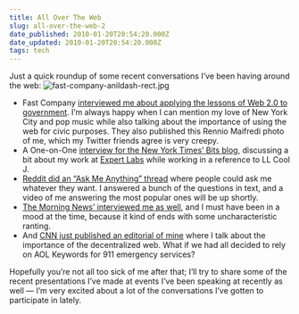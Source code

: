 ```yaml
---
title: All Over The Web
slug: all-over-the-web-2
date_published: 2010-01-20T20:54:20.000Z
date_updated: 2010-01-20T20:54:20.000Z
tags: tech
---
```


Just a quick roundup of some recent conversations I’ve been having around the web:
![fast-company-anildash-rect.jpg](http://dashes.com/anil/images/fast-company-anildash-rect.jpg)

- Fast Company [interviewed me about applying the lessons of Web 2.0 to government](http://www.fastcompany.com/magazine/142/whos-next-anil-dash.html). I’m always happy when I can mention my love of New York City and pop music while also talking about the importance of using the web for civic purposes. They also published this Rennio Maifredi photo of me, which my Twitter friends agree is very creepy.
- A One-on-One [interview for the New York Times’ Bits blog](http://bits.blogs.nytimes.com/2010/01/13/one-to-one-anil-dash-of-expert-labs-and-six-apart/), discussing a bit about my work at [Expert Labs](http://expertlabs.org/) while working in a reference to LL Cool J.
- [Reddit did an “Ask Me Anything” thread](http://www.reddit.com/r/blog/comments/aq2xt/anil_dash_ask_him_anything/) where people could ask me whatever they want. I answered a bunch of the questions in text, and a video of me answering the most popular ones will be up shortly.
- [The Morning News’ interviewed me as well](http://talks.themorningnews.org/2010/01/anil-dash.php), and I must have been in a mood at the time, because it kind of ends with some uncharacteristic ranting.
- And [CNN just published an editorial of mine](http://www.cnn.com/2010/OPINION/01/22/dash.twitter.shutdown/) where I talk about the importance of the decentralized web. What if we had all decided to rely on AOL Keywords for 911 emergency services?

Hopefully you’re not all too sick of me after that; I’ll try to share some of the recent presentations I’ve made at events I’ve been speaking at recently as well — I’m very excited about a lot of the conversations I’ve gotten to participate in lately.
